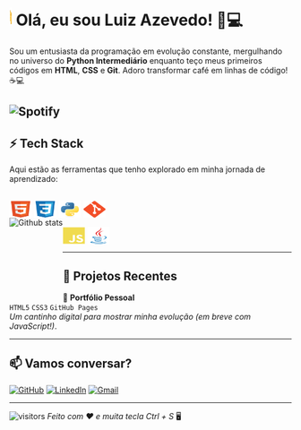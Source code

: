 # <img src="https://raw.githubusercontent.com/ABSphreak/ABSphreak/master/gifs/Hi.gif" height="32px" width="5px"> Olá, eu sou Luiz Azevedo! 👨💻

Sou um entusiasta da programação em evolução constante, mergulhando no universo do **Python Intermediário** enquanto teço meus primeiros códigos em **HTML**, **CSS** e **Git**. Adoro transformar café em linhas de código! ☕️💻  

![Spotify](https://img.shields.io/badge/Spotify-1ED760?&style=for-the-badge&logo=spotify&logoColor=white)
---

## ⚡ Tech Stack

Aqui estão as ferramentas que tenho explorado em minha jornada de aprendizado:

<div style="display: inline_block"><br>
  <img align="center" alt="HTML" height="30" width="40" src="https://raw.githubusercontent.com/devicons/devicon/master/icons/html5/html5-original.svg">
  <img align="center" alt="CSS" height="30" width="40" src="https://raw.githubusercontent.com/devicons/devicon/master/icons/css3/css3-original.svg">
  <img align="center" alt="Js" height="30" width="40" src="https://raw.githubusercontent.com/devicons/devicon/master/icons/python/python-original.svg">
  <img align="center" alt="PHP" height="30" width="40" src="https://raw.githubusercontent.com/devicons/devicon/master/icons/git/git-original.svg">
</div>

<div>
  <img align="left" alt="Github stats" height="140em" src="https://github-readme-stats.vercel.app/api?username=Henriluiz&show_icons=true&theme=dracula>
</div>



**Em breve...** 🚀 
<div style="display: inline_block"><br>
  <img align="center" alt="JavaScript" height="30" width="40" src="https://raw.githubusercontent.com/devicons/devicon/master/icons/javascript/javascript-plain.svg">
  <img align="center" alt="JAVA" height="30" width="40" src="https://raw.githubusercontent.com/devicons/devicon/master/icons/java/java-original.svg">
</div>

---

## 🚀 Projetos Recentes

🎨 **Portfólio Pessoal**  
`HTML5` `CSS3` `GitHub Pages`  
*Um cantinho digital para mostrar minha evolução (em breve com JavaScript!)*.

---

## 📫 Vamos conversar?

[![GitHub](https://img.shields.io/badge/GitHub-100000?style=for-the-badge&logo=github&logoColor=white)](https://github.com/seuusername) 
[![LinkedIn](https://img.shields.io/badge/LinkedIn-0077B5?style=for-the-badge&logo=linkedin&logoColor=white)](https://linkedin.com/in/seuprofile) 
[![Gmail](https://img.shields.io/badge/Gmail-D14836?style=for-the-badge&logo=gmail&logoColor=white)](mailto:seuemail@example.com)

---

![visitors](https://visitor-badge.glitch.me/badge?page_id=Henriluiz.Henriluiz)
*Feito com ❤️ e muita tecla Ctrl + S* 🖥️
